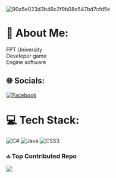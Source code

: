 
![90a5e023d3b46c2f9b08e547bd7cfd5e](https://github.com/doforTri/doforTri/assets/110610313/25ea00d6-3d2b-43f8-80c2-7b3df123d758)



# 💫 About Me:
FPT University<br>Developer game<br>Engine software



## 🌐 Socials:
 [![Facebook](https://img.shields.io/badge/Facebook-%231877F2.svg?logo=Facebook&logoColor=white)](https://facebook.com/trihoangnguyenn) 




# 💻 Tech Stack:
![C#](https://img.shields.io/badge/c%23-%23239120.svg?style=for-the-badge&logo=csharp&logoColor=white) ![Java](https://img.shields.io/badge/java-%23ED8B00.svg?style=for-the-badge&logo=openjdk&logoColor=white) ![CSS3](https://img.shields.io/badge/css3-%231572B6.svg?style=for-the-badge&logo=css3&logoColor=white)






### 🔝 Top Contributed Repo
![](https://github-contributor-stats.vercel.app/api?username=doforTri&limit=5&theme=dark&combine_all_yearly_contributions=true)



<!-- Proudly created with GPRM ( https://gprm.itsvg.in ) -->
